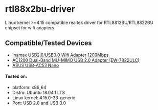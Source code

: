 # rtl88x2bu-driver
Linux kernel >=4.15 compatible realtek driver for RTL8812BU/RTL8822BU chipset for wifi adapters

## Compatible/Tested Devices
- [Inamax USB2.0/USB3.0 Wifi Adapter 1200Mbps](https://www.amazon.com/Inamax-1200Mbps-Wireless-802-11ac-10-4-10-13/dp/B0773ZPKS2)
- [AC1200 Dual-Band MU-MIMO USB 2.0 Adapter (EW-7822ULC)](http://us.edimax.com/edimax/merchandise/merchandise_detail/data/edimax/us/wireless_adapters_ac1200_dual-band/ew-7822ulc/)
- [ASUS USB-AC53 Nano](https://www.asus.com/us/Networking/USB-AC53-Nano/)

#### Tested on:
- platform: x86_64
- Distro: Ubuntu 18.04.1 LTS
- Linux kernel: 4.15.0-33-generic
- Port: USB 2.0 and USB 3.0 
